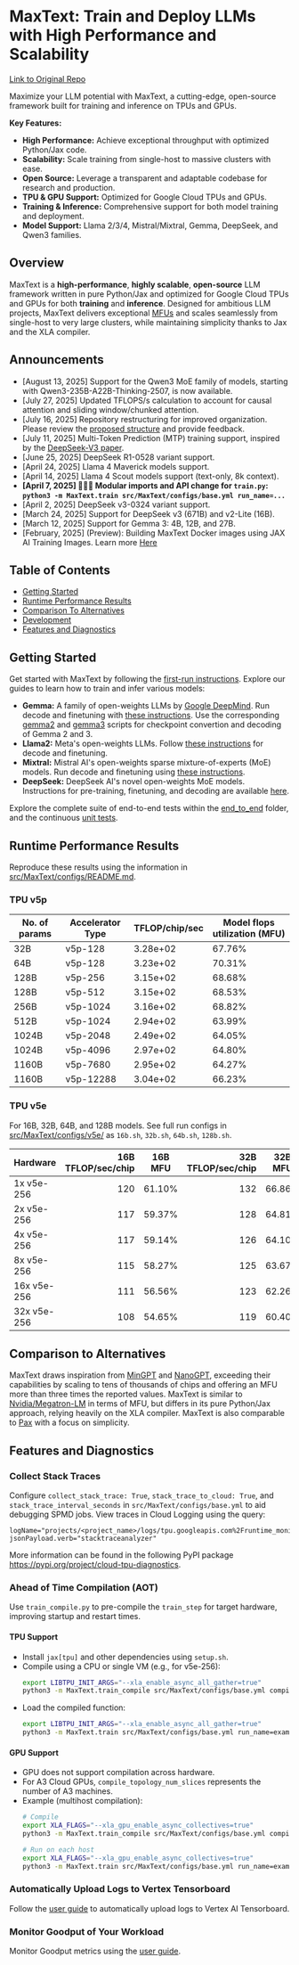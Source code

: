 # MaxText: Train and Deploy LLMs with High Performance and Scalability

[Link to Original Repo](https://github.com/AI-Hypercomputer/maxtext)

Maximize your LLM potential with MaxText, a cutting-edge, open-source framework built for training and inference on TPUs and GPUs.

**Key Features:**

*   **High Performance:** Achieve exceptional throughput with optimized Python/Jax code.
*   **Scalability:** Scale training from single-host to massive clusters with ease.
*   **Open Source:** Leverage a transparent and adaptable codebase for research and production.
*   **TPU & GPU Support:** Optimized for Google Cloud TPUs and GPUs.
*   **Training & Inference:** Comprehensive support for both model training and deployment.
*   **Model Support:** Llama 2/3/4, Mistral/Mixtral, Gemma, DeepSeek, and Qwen3 families.

## Overview

MaxText is a **high-performance**, **highly scalable**, **open-source** LLM framework written in pure Python/Jax and optimized for Google Cloud TPUs and GPUs for both **training** and **inference**. Designed for ambitious LLM projects, MaxText delivers exceptional [MFUs](#runtime-performance-results) and scales seamlessly from single-host to very large clusters, while maintaining simplicity thanks to Jax and the XLA compiler.

## Announcements

*   [August 13, 2025] Support for the Qwen3 MoE family of models, starting with Qwen3-235B-A22B-Thinking-2507, is now available.
*   [July 27, 2025] Updated TFLOPS/s calculation to account for causal attention and sliding window/chunked attention.
*   [July 16, 2025] Repository restructuring for improved organization. Please review the [proposed structure](RESTRUCTURE.md) and provide feedback.
*   [July 11, 2025] Multi-Token Prediction (MTP) training support, inspired by the [DeepSeek-V3 paper](https://arxiv.org/html/2412.19437v1).
*   [June 25, 2025] DeepSeek R1-0528 variant support.
*   [April 24, 2025] Llama 4 Maverick models support.
*   [April 14, 2025] Llama 4 Scout models support (text-only, 8k context).
*   **[April 7, 2025] 🚨🚨🚨 Modular imports and API change for `train.py`:  `python3 -m MaxText.train src/MaxText/configs/base.yml run_name=...`**
*   [April 2, 2025] DeepSeek v3-0324 variant support.
*   [March 24, 2025] Support for DeepSeek v3 (671B) and v2-Lite (16B).
*   [March 12, 2025] Support for Gemma 3: 4B, 12B, and 27B.
*   [February, 2025] (Preview):  Building MaxText Docker images using JAX AI Training Images. Learn more [Here](getting_started/Run_MaxText_via_xpk.md)

## Table of Contents

*   [Getting Started](getting_started/First_run.md)
*   [Runtime Performance Results](#runtime-performance-results)
*   [Comparison To Alternatives](#comparison-to-alternatives)
*   [Development](#development)
*   [Features and Diagnostics](#features-and-diagnostics)

## Getting Started

Get started with MaxText by following the [first-run instructions](getting_started/First_run.md). Explore our guides to learn how to train and infer various models:

*   **Gemma:**  A family of open-weights LLMs by [Google DeepMind](https://deepmind.google/). Run decode and finetuning with [these instructions](end_to_end/tpu/gemma/Run_Gemma.md).  Use the corresponding [gemma2](end_to_end/tpu/gemma2) and [gemma3](end_to_end/tpu/gemma3) scripts for checkpoint convertion and decoding of Gemma 2 and 3.
*   **Llama2:**  Meta's open-weights LLMs.  Follow [these instructions](getting_started/Run_Llama2.md) for decode and finetuning.
*   **Mixtral:** Mistral AI's open-weights sparse mixture-of-experts (MoE) models.  Run decode and finetuning using [these instructions](end_to_end/tpu/mixtral/Run_Mixtral.md).
*   **DeepSeek:**  DeepSeek AI's novel open-weights MoE models. Instructions for pre-training, finetuning, and decoding are available [here](end_to_end/tpu/deepseek/Run_DeepSeek.md).

Explore the complete suite of end-to-end tests within the [end_to_end](end_to_end) folder, and the continuous [unit tests](.github/workflows/RunTests.yml).

## Runtime Performance Results

Reproduce these results using the information in [src/MaxText/configs/README.md](src/MaxText/configs/README.md).

### TPU v5p

| No. of params | Accelerator Type | TFLOP/chip/sec | Model flops utilization (MFU) |
|---|---|---|---|
| 32B | v5p-128 | 3.28e+02 | 67.76% |
| 64B | v5p-128 | 3.23e+02 | 70.31% |
| 128B | v5p-256 | 3.15e+02 | 68.68% |
| 128B | v5p-512 | 3.15e+02 | 68.53% |
| 256B | v5p-1024 | 3.16e+02 | 68.82% |
| 512B | v5p-1024 | 2.94e+02 | 63.99% |
| 1024B | v5p-2048 | 2.49e+02 | 64.05% |
| 1024B | v5p-4096 | 2.97e+02 | 64.80% |
| 1160B | v5p-7680 | 2.95e+02 | 64.27% |
| 1160B | v5p-12288 | 3.04e+02 | 66.23% |

### TPU v5e

For 16B, 32B, 64B, and 128B models. See full run configs in [src/MaxText/configs/v5e/](src/MaxText/configs/v5e/) as `16b.sh`, `32b.sh`, `64b.sh`, `128b.sh`.

| Hardware    | 16B TFLOP/sec/chip | 16B MFU | 32B TFLOP/sec/chip | 32B MFU | 64B TFLOP/sec/chip | 64B MFU | 128B TFLOP/sec/chip | 128B MFU |
| ----------- | -----------------: | ------- | -----------------: | ------- | -----------------: | ------- | ------------------: | -------- |
| 1x v5e-256  | 120                | 61.10%  | 132                | 66.86%  | 118                | 59.90%  | 110                 | 56.06%   |
| 2x v5e-256  | 117                | 59.37%  | 128                | 64.81%  | 112                | 56.66%  | 110                 | 55.82%   |
| 4x v5e-256  | 117                | 59.14%  | 126                | 64.10%  | 110                | 55.85%  | 108                 | 54.93%   |
| 8x v5e-256  | 115                | 58.27%  | 125                | 63.67%  | 108                | 54.96%  | 104                 | 52.93%   |
| 16x v5e-256 | 111                | 56.56%  | 123                | 62.26%  | 105                | 53.29%  | 100                 | 50.86%   |
| 32x v5e-256 | 108                | 54.65%  | 119                | 60.40%  | 99                 | 50.18%  | 91                  | 46.25%   |

## Comparison to Alternatives

MaxText draws inspiration from [MinGPT](https://github.com/karpathy/minGPT) and [NanoGPT](https://github.com/karpathy/nanoGPT), exceeding their capabilities by scaling to tens of thousands of chips and offering an MFU more than three times the reported values. MaxText is similar to [Nvidia/Megatron-LM](https://github.com/NVIDIA/Megatron-LM) in terms of MFU, but differs in its pure Python/Jax approach, relying heavily on the XLA compiler. MaxText is also comparable to [Pax](https://github.com/google/paxml) with a focus on simplicity.

## Features and Diagnostics

### Collect Stack Traces

Configure `collect_stack_trace: True`, `stack_trace_to_cloud: True`, and `stack_trace_interval_seconds` in `src/MaxText/configs/base.yml` to aid debugging SPMD jobs.  View traces in Cloud Logging using the query:
```
logName="projects/<project_name>/logs/tpu.googleapis.com%2Fruntime_monitor"
jsonPayload.verb="stacktraceanalyzer"
```
More information can be found in the following PyPI package https://pypi.org/project/cloud-tpu-diagnostics.

### Ahead of Time Compilation (AOT)

Use `train_compile.py` to pre-compile the `train_step` for target hardware, improving startup and restart times.

#### TPU Support

*   Install `jax[tpu]` and other dependencies using `setup.sh`.
*   Compile using a CPU or single VM (e.g., for v5e-256):
    ```bash
    export LIBTPU_INIT_ARGS="--xla_enable_async_all_gather=true"
    python3 -m MaxText.train_compile src/MaxText/configs/base.yml compile_topology=v5e-256 compile_topology_num_slices=2 global_parameter_scale=16 per_device_batch_size=4
    ```
*   Load the compiled function:
    ```bash
    export LIBTPU_INIT_ARGS="--xla_enable_async_all_gather=true"
    python3 -m MaxText.train src/MaxText/configs/base.yml run_name=example_load_compile compiled_trainstep_file=my_compiled_train.pickle global_parameter_scale=16 per_device_batch_size=4 steps=10000 learning_rate=1e-3 base_output_directory=gs://my-output-bucket dataset_path=gs://my-dataset-bucket
    ```

#### GPU Support

*   GPU does not support compilation across hardware.
*   For A3 Cloud GPUs, `compile_topology_num_slices` represents the number of A3 machines.
*   Example (multihost compilation):
    ```bash
    # Compile
    export XLA_FLAGS="--xla_gpu_enable_async_collectives=true"
    python3 -m MaxText.train_compile src/MaxText/configs/base.yml compile_topology=a3 compile_topology_num_slices=4 compiled_trainstep_file=my_compiled_train.pickle global_parameter_scale=16 attention=dot_product per_device_batch_size=4 steps=10000 learning_rate=1e-3

    # Run on each host
    export XLA_FLAGS="--xla_gpu_enable_async_collectives=true"
    python3 -m MaxText.train src/MaxText/configs/base.yml run_name=example_load_compile compiled_trainstep_file=my_compiled_train.pickle attention=dot_product global_parameter_scale=16 per_device_batch_size=4 steps=10000 learning_rate=1e-3 base_output_directory=gs://my-output-bucket dataset_path=gs://my-dataset-bucket
    ```

### Automatically Upload Logs to Vertex Tensorboard

Follow the [user guide](getting_started/Use_Vertex_AI_Tensorboard.md) to automatically upload logs to Vertex AI Tensorboard.

### Monitor Goodput of Your Workload

Monitor Goodput metrics using the [user guide](getting_started/Monitor_Goodput.md).